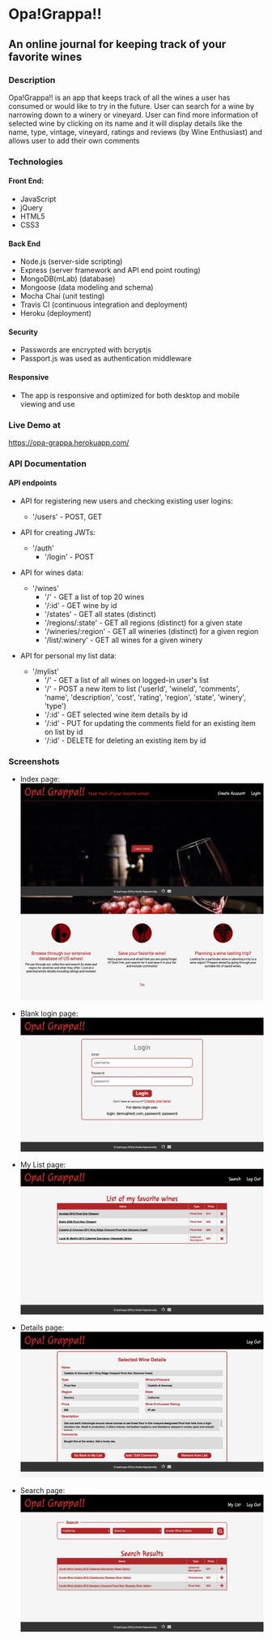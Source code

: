 # Opa!Grappa!!    <br>
## An online journal for keeping track of your favorite wines <br>
 

### Description <br>  
Opa!Grappa!! is an app that keeps track of all the wines a user has consumed or would like to try in the future. User can search for a wine by narrowing down to a winery or vineyard. User can find more information of selected wine by clicking on its name and it will display details like the name, type, vintage, vineyard, ratings and reviews (by Wine Enthusiast) and allows user to add their own comments    <br>


### Technologies <br> 

#### Front End:
- JavaScript <br>
- jQuery <br>
- HTML5 <br>
- CSS3 <br>

#### Back End <br>
- Node.js (server-side scripting)<br> 
- Express (server framework and API end point routing) <br> 
- MongoDB(mLab) (database) <br> 
- Mongoose (data modeling and schema) <br>
- Mocha Chai (unit testing) <br>
- Travis CI (continuous integration and deployment) <br>
- Heroku (deployment) <br>

#### Security <br>
- Passwords are encrypted with bcryptjs <br>
- Passport.js was used as authentication middleware <br>

#### Responsive <br>
- The app is responsive and optimized for both desktop and mobile viewing and use <br>


### Live Demo at <br>
https://opa-grappa.herokuapp.com/ <br>


### API Documentation <br>

#### API endpoints <br>
- API for registering new users and checking existing user logins: <br>
	* '/users' - POST, GET <br>

- API for creating JWTs: <br>
	* '/auth' <br>
		* '/login' - POST <br>

- API for wines data: <br>
	* '/wines' <br>
		* '/' - GET a list of top 20 wines <br>
		* '/:id' - GET wine by id <br>
		* '/states' - GET all states (distinct) <br>
		* '/regions/:state' - GET all regions (distinct) for a given state <br>
		* '/wineries/:region' - GET all wineries (distinct) for a given region <br>
		* '/list/:winery' - GET all wines for a given winery <br>

- API for personal my list data: <br>
	* '/mylist' <br>
		* '/' - GET a list of all wines on logged-in user's list <br>
		* '/' - POST a new item to list ('userId', 'wineId', 'comments', 'name', 'description', 'cost', 'rating', 'region', 'state', 'winery', 'type') <br>
		* '/:id' - GET selected wine item details by id <br>
		* '/:id' - PUT for updating the comments field for an existing item on list by id <br>
		* '/:id' - DELETE for deleting an existing item by id <br>


### Screenshots <br>

* Index page:<br>
<img src="/screenshots/index.png" alt="Home page - blank"> <br>

* Blank login page:<br>
<img src="/screenshots/login.png" alt="Login page - blank"> <br>

* My List page:<br>
<img src="/screenshots/mylist.png" alt="My List page - blank"> <br>

* Details page:<br>
<img src="/screenshots/details.png" alt="details page - blank"> <br>

* Search page:<br>
<img src="/screenshots/search.png" alt="Search page - blank"> <br>